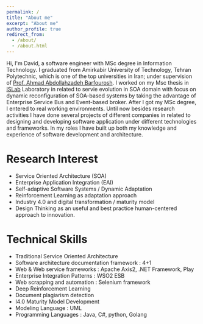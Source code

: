 ```yaml
---
permalink: /
title: "About me"
excerpt: "About me"
author_profile: true
redirect_from: 
  - /about/
  - /about.html
---
```


Hi, I'm David, a software engineer with MSc degree in Information Technology. I graduated from Amirkabir University of Technology, Tehran Polytechnic, which is one of the top universities in Iran; under supervision of [Prof. Ahmad Abdollahzadeh Barfourosh](http://islab.ceit.aut.ac.ir/ahmad-abdollahzadeh-barforoush/). I worked on my Msc thesis in [ISLab](http://islab.ceit.aut.ac.ir/) Laboratory in related to servie evolution in SOA domain with focus on dynamic reconfiguration of SOA-based systems by taking the advantage of Enterprise Service Bus and Event-based broker. After I got my MSc degree, I entered to real working environments. Until now besides research activities I have done several projects of different companies in related to designing and developing software application under different technologies and frameworks. In my roles I have built up both my knowledge and experience of software development and architecture.

Research Interest
======
* Service Oriented Architecture (SOA)
* Enterprise Application Integration (EAI)
* Self-adaptive Software Systems / Dynamic Adaptation
* Reinforcement Learning as adaptation approach
* Industry 4.0 and digital transformation / maturity model
* Design Thinking as an useful and best practice human-centered approach to innovation.



Technical Skills
======
* Traditional Service Oriented Architecture
* Software architecture documentation framework : 4+1
* Web & Web service frameworks : Apache Axis2, .NET Framework, Play 
* Enterprise Integration Patterns : WSO2 ESB
* Web scrapping and automation : Selenium framework
* Deep Reinforcement Learning
* Document plagiarism detection
* I4.0 Maturity Model Development
* Modeling Language : UML
* Programming Languages : Java, C#, python, Golang


